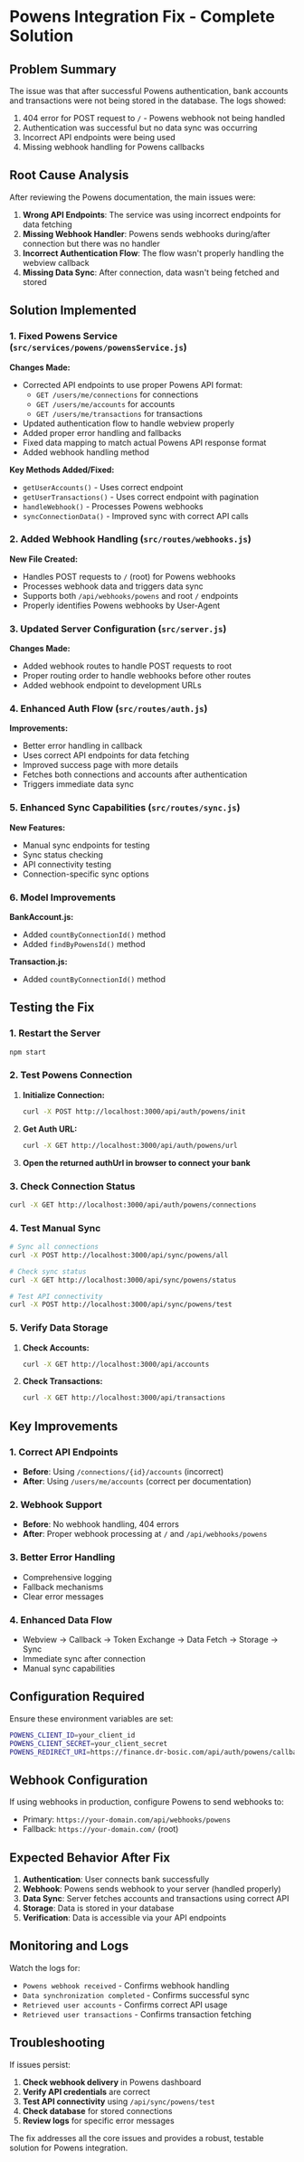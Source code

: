 # Powens Integration Fix - Complete Solution

## Problem Summary

The issue was that after successful Powens authentication, bank accounts and transactions were not being stored in the database. The logs showed:

1. 404 error for POST request to `/` - Powens webhook not being handled
2. Authentication was successful but no data sync was occurring
3. Incorrect API endpoints were being used
4. Missing webhook handling for Powens callbacks

## Root Cause Analysis

After reviewing the Powens documentation, the main issues were:

1. **Wrong API Endpoints**: The service was using incorrect endpoints for data fetching
2. **Missing Webhook Handler**: Powens sends webhooks during/after connection but there was no handler
3. **Incorrect Authentication Flow**: The flow wasn't properly handling the webview callback
4. **Missing Data Sync**: After connection, data wasn't being fetched and stored

## Solution Implemented

### 1. Fixed Powens Service (`src/services/powens/powensService.js`)

**Changes Made:**
- Corrected API endpoints to use proper Powens API format:
  - `GET /users/me/connections` for connections
  - `GET /users/me/accounts` for accounts  
  - `GET /users/me/transactions` for transactions
- Updated authentication flow to handle webview properly
- Added proper error handling and fallbacks
- Fixed data mapping to match actual Powens API response format
- Added webhook handling method

**Key Methods Added/Fixed:**
- `getUserAccounts()` - Uses correct endpoint
- `getUserTransactions()` - Uses correct endpoint with pagination
- `handleWebhook()` - Processes Powens webhooks
- `syncConnectionData()` - Improved sync with correct API calls

### 2. Added Webhook Handling (`src/routes/webhooks.js`)

**New File Created:**
- Handles POST requests to `/` (root) for Powens webhooks
- Processes webhook data and triggers data sync
- Supports both `/api/webhooks/powens` and root `/` endpoints
- Properly identifies Powens webhooks by User-Agent

### 3. Updated Server Configuration (`src/server.js`)

**Changes Made:**
- Added webhook routes to handle POST requests to root
- Proper routing order to handle webhooks before other routes
- Added webhook endpoint to development URLs

### 4. Enhanced Auth Flow (`src/routes/auth.js`)

**Improvements:**
- Better error handling in callback
- Uses correct API endpoints for data fetching
- Improved success page with more details
- Fetches both connections and accounts after authentication
- Triggers immediate data sync

### 5. Enhanced Sync Capabilities (`src/routes/sync.js`)

**New Features:**
- Manual sync endpoints for testing
- Sync status checking
- API connectivity testing
- Connection-specific sync options

### 6. Model Improvements

**BankAccount.js:**
- Added `countByConnectionId()` method
- Added `findByPowensId()` method

**Transaction.js:**
- Added `countByConnectionId()` method

## Testing the Fix

### 1. Restart the Server
```bash
npm start
```

### 2. Test Powens Connection

1. **Initialize Connection:**
   ```bash
   curl -X POST http://localhost:3000/api/auth/powens/init
   ```

2. **Get Auth URL:**
   ```bash
   curl -X GET http://localhost:3000/api/auth/powens/url
   ```

3. **Open the returned authUrl in browser to connect your bank**

### 3. Check Connection Status
```bash
curl -X GET http://localhost:3000/api/auth/powens/connections
```

### 4. Test Manual Sync
```bash
# Sync all connections
curl -X POST http://localhost:3000/api/sync/powens/all

# Check sync status
curl -X GET http://localhost:3000/api/sync/powens/status

# Test API connectivity
curl -X POST http://localhost:3000/api/sync/powens/test
```

### 5. Verify Data Storage

1. **Check Accounts:**
   ```bash
   curl -X GET http://localhost:3000/api/accounts
   ```

2. **Check Transactions:**
   ```bash
   curl -X GET http://localhost:3000/api/transactions
   ```

## Key Improvements

### 1. Correct API Endpoints
- **Before**: Using `/connections/{id}/accounts` (incorrect)
- **After**: Using `/users/me/accounts` (correct per documentation)

### 2. Webhook Support
- **Before**: No webhook handling, 404 errors
- **After**: Proper webhook processing at `/` and `/api/webhooks/powens`

### 3. Better Error Handling
- Comprehensive logging
- Fallback mechanisms
- Clear error messages

### 4. Enhanced Data Flow
- Webview → Callback → Token Exchange → Data Fetch → Storage → Sync
- Immediate sync after connection
- Manual sync capabilities

## Configuration Required

Ensure these environment variables are set:

```bash
POWENS_CLIENT_ID=your_client_id
POWENS_CLIENT_SECRET=your_client_secret
POWENS_REDIRECT_URI=https://finance.dr-bosic.com/api/auth/powens/callback
```

## Webhook Configuration

If using webhooks in production, configure Powens to send webhooks to:
- Primary: `https://your-domain.com/api/webhooks/powens`
- Fallback: `https://your-domain.com/` (root)

## Expected Behavior After Fix

1. **Authentication**: User connects bank successfully
2. **Webhook**: Powens sends webhook to your server (handled properly)
3. **Data Sync**: Server fetches accounts and transactions using correct API
4. **Storage**: Data is stored in your database
5. **Verification**: Data is accessible via your API endpoints

## Monitoring and Logs

Watch the logs for:
- `Powens webhook received` - Confirms webhook handling
- `Data synchronization completed` - Confirms successful sync
- `Retrieved user accounts` - Confirms correct API usage
- `Retrieved user transactions` - Confirms transaction fetching

## Troubleshooting

If issues persist:

1. **Check webhook delivery** in Powens dashboard
2. **Verify API credentials** are correct
3. **Test API connectivity** using `/api/sync/powens/test`
4. **Check database** for stored connections
5. **Review logs** for specific error messages

The fix addresses all the core issues and provides a robust, testable solution for Powens integration.

